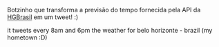 Botzinho que transforma a previsão do tempo fornecida pela API da [HGBrasil](https://hgbrasil.com/) em um tweet! :)

it tweets every 8am and 6pm the weather for belo horizonte - brazil (my hometown :D)
